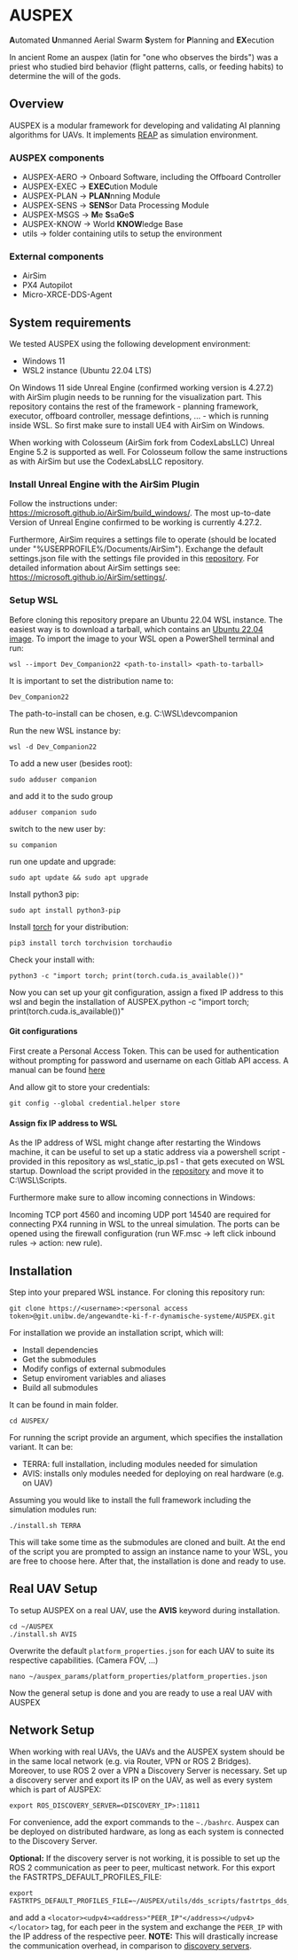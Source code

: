 # AUSPEX

**A**utomated **U**nmanned Aerial Swarm **S**ystem for **P**lanning and **EX**ecution

In ancient Rome an auspex (latin for "one who observes the birds") was a priest who studied bird behavior (flight patterns, calls, or feeding habits) to determine the will of the gods.

## Overview

AUSPEX is a modular framework for developing and validating AI planning algorithms for UAVs.
It implements [REAP](https://github.com/UniBwM-IFS-AILab/REAP) as simulation environment.

### AUSPEX components
   * AUSPEX-AERO &rarr; Onboard Software, including the Offboard Controller
   * AUSPEX-EXEC &rarr; **EXEC**ution Module
   * AUSPEX-PLAN &rarr; **PLAN**nning Module
   * AUSPEX-SENS &rarr; **SENS**or Data Processing Module
   * AUSPEX-MSGS &rarr; **M**e **S**sa**G**e**S**
   * AUSPEX-KNOW &rarr; World **KNOW**ledge Base
   * utils &rarr; folder containing utils to setup the environment

### External components
   * AirSim
   * PX4 Autopilot
   * Micro-XRCE-DDS-Agent

## System requirements

We tested AUSPEX using the following development environment:
   * Windows 11
   * WSL2 instance (Ubuntu 22.04 LTS)

On Windows 11 side Unreal Engine (confirmed working version is 4.27.2) with AirSim plugin needs to be running for the visualization part. This repository contains the rest of the framework - planning framework, executor, offboard controller, message defintions, ... - which is running inside WSL. So first make sure to install UE4 with AirSim on Windows.

When working with Colosseum (AirSim fork from CodexLabsLLC) Unreal Engine 5.2 is supported as well. For Colosseum follow the same instructions as with AirSim but use the CodexLabsLLC repository.

### Install Unreal Engine with the AirSim Plugin

Follow the instructions under: https://microsoft.github.io/AirSim/build_windows/. The most up-to-date Version of Unreal Engine confirmed to be working is currently 4.27.2.

Furthermore, AirSim requires a settings file to operate (should be located under "%USERPROFILE%/Documents/AirSim"). Exchange the default settings.json file with the settings file provided in this [repository](https://git.unibw.de/angewandte-ki-f-r-dynamische-systeme/AUSPEX/-/tree/main/utils/airsim_settings?ref_type=heads). For detailed information about AirSim settings see: https://microsoft.github.io/AirSim/settings/.

### Setup WSL

Before cloning this repository prepare an Ubuntu 22.04 WSL instance.
The easiest way is to download a tarball, which contains an [Ubuntu 22.04 image](https://cloud-images.ubuntu.com/wsl/releases/22.04/current/).
To import the image to your WSL open a PowerShell terminal and run:
```
wsl --import Dev_Companion22 <path-to-install> <path-to-tarball>
```
It is important to set the distribution name to:
```
Dev_Companion22
```
The path-to-install can be chosen, e.g. C:\WSL\devcompanion

Run the new WSL instance by:
```
wsl -d Dev_Companion22
```
To add a new user (besides root):
```
sudo adduser companion
```
and add it to the sudo group
```
adduser companion sudo
```
switch to the new user by:
```
su companion
```
run one update and upgrade:
```
sudo apt update && sudo apt upgrade
```
Install python3 pip:
```
sudo apt install python3-pip
```
Install [torch](https://pytorch.org/get-started/locally/) for your distribution:
```
pip3 install torch torchvision torchaudio
```
Check your install with:
```
python3 -c "import torch; print(torch.cuda.is_available())"
```
Now you can set up your git configuration, assign a fixed IP address to this wsl and begin the installation of AUSPEX.python -c "import torch; print(torch.cuda.is_available())"

#### Git configurations
First create a Personal Access Token. This can be used for authentication without prompting for password and username on each Gitlab API access. A manual can be found
[here](https://docs.gitlab.com/ee/user/profile/personal_access_tokens.html)

And allow git to store your credentials:
```
git config --global credential.helper store
```

#### Assign fix IP address to WSL

As the IP address of WSL might change after restarting the Windows machine, it can be useful to set up a static address via a powershell script - provided in this repository as wsl_static_ip.ps1 - that gets executed on WSL startup. 
Download the script provided in the [repository](https://git.unibw.de/angewandte-ki-f-r-dynamische-systeme/AUSPEX/-/blob/main/utils/wsl_win_script/wsl_static_ip.ps1?ref_type=heads) and move it to C:\WSL\Scripts.

Furthermore make sure to allow incoming connections in Windows:

Incoming TCP port 4560 and incoming UDP port 14540 are required for connecting PX4 running in WSL to the unreal simulation. The ports can be opened using the firewall configuration (run WF.msc -> left click inbound rules -> action: new rule).



## Installation
Step into your prepared WSL instance. For cloning this repository run:
```
git clone https://<username>:<personal access token>@git.unibw.de/angewandte-ki-f-r-dynamische-systeme/AUSPEX.git
```
For installation we provide an installation script, which will:
   * Install dependencies
   * Get the submodules
   * Modify configs of external submodules
   * Setup enviroment variables and aliases
   * Build all submodules

It can be found in main folder.
```
cd AUSPEX/
```
For running the script provide an argument, which specifies the installation variant.
It can be:
   * TERRA: full installation, including modules needed for simulation
   * AVIS: installs only modules needed for deploying on real hardware (e.g. on UAV)

Assuming you would like to install the full framework including the simulation modules run:
```
./install.sh TERRA
```
This will take some time as the submodules are cloned and built.
At the end of the script you are prompted to assign an instance name to your WSL, you are free to choose here.
After that, the installation is done and ready to use.

## Real UAV Setup
  
To setup AUSPEX on a real UAV, use the **AVIS** keyword during installation.
```
cd ~/AUSPEX
./install.sh AVIS
```
Overwrite the default ```platform_properties.json``` for each UAV to suite its respective capabilities. (Camera FOV, ...)
```
nano ~/auspex_params/platform_properties/platform_properties.json
```
Now the general setup is done and you are ready to use a real UAV with AUSPEX


## Network Setup

When working with real UAVs, the UAVs and the AUSPEX system should be in the same local network (e.g. via Router, VPN or ROS 2 Bridges). Moreover, to use ROS 2 over a VPN a Discovery Server is necessary. Set up a discovery server and export its IP on the UAV, as well as every system which is part of AUSPEX:
``` 
export ROS_DISCOVERY_SERVER=<DISCOVERY_IP>:11811
```
For convenience, add the export commands to the ```~./bashrc```.
Auspex can be deployed on distributed hardware, as long as each system is connected to the Discovery Server.
 
**Optional:** If the discovery server is not working, it is possible to set up the ROS 2 communication as peer to peer, multicast network. For this export the FASTRTPS_DEFAULT_PROFILES_FILE:

```
export FASTRTPS_DEFAULT_PROFILES_FILE=~/AUSPEX/utils/dds_scripts/fastrtps_dds_tailscale/fastrtps_dds_setup.xml
```

and add a ```<locator><udpv4><address>"PEER_IP"</address></udpv4></locator>``` tag, for each peer in the system and exchange the ```PEER_IP``` with the IP address of the respective peer. 
**NOTE:** This will drastically increase the communication overhead, in comparison to [discovery servers](https://docs.ros.org/en/foxy/Tutorials/Advanced/Discovery-Server/Discovery-Server.html).